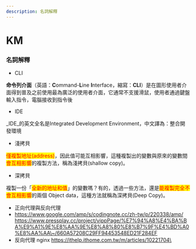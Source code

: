 ```yaml
---
description: 名詞解釋
---
```


# KM

### 名詞解釋

* CLI

**命令列介面**（英語：**C**ommand-**L**ine **I**nterface，縮寫：**CLI**）是在圖形使用者介面得到普及之前使用最為廣泛的使用者介面，它通常不支援滑鼠，使用者通過鍵盤輸入指令，電腦接收到指令後

* IDE

_IDE_的英文全名是Integrated Development Environment，中文譯為：整合開發環境



* 淺拷貝

<mark style="color:red;">僅複製地址(address)</mark>，因此值可能互相影響，這種複製出的變數與原來的變數間<mark style="color:red;">會互相影響</mark>的複製方法，稱為淺拷貝(shallow copy)。

* 深拷貝

複製一份「<mark style="color:red;">全新的地址和值</mark>」的變數嗎？有的，透過一些方法，還是<mark style="color:red;">能複製完全不會互相影響</mark>的兩個 Object data，這種方法就稱為深拷貝(Deep Copy)。



* 正向代理與反向代理&#x20;
* https://www.google.com/amp/s/codingnote.cc/zh-tw/p/220338/amp/ https://www.pressplay.cc/project/vippPage/%E7%94%A8%E4%BA%BA%E9%A1%9E%E8%AA%9E%E8%A8%80%E8%B7%9F%E4%BD%A0%E8%AA%AA\~/660A57208C29FF94453548ED21F284EF
* 反向代理 nginx https://ithelp.ithome.com.tw/m/articles/10221704\
